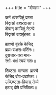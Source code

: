 +++
title = "दोषज्ञाः"
+++

कर्म ध्वंसयितुं प्राप्ता  
विद्वांसो ब्रह्मराक्षसाः।  
दोषान् दमयितुं तेऽन्ये  
विद्वांसो ब्रह्मबृंहकाः ॥

ब्रह्मणो बृंहके केचिद्  
ब्रह्म-राक्षस-दर्शिनः।  
दुराचार-परा मान-  
रक्षो-भक्षं स्वयं गताः॥

शिष्टता-मान्यता-प्राप्त्यै  
केचिद् दोष-प्रदर्शकाः।  
उच्छिष्टता-प्रियास् तेन्ये  
हठाद् दोषे प्रतिष्ठिताः॥

